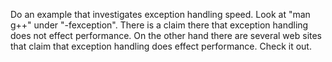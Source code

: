 Do an example that investigates exception handling speed.
Look at "man g++" under "-fexception". There is a claim there
that exception handling does not effect performance. On the other
hand there are several web sites that claim that exception handling
does effect performance. Check it out.
